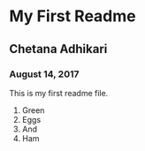 # My First Readme
## Chetana Adhikari
### August 14, 2017

This is my first readme file.

1. Green
1. Eggs
1. And
1. Ham
